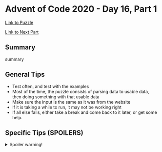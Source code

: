 # Advent of Code 2020 - Day 16, Part 1

[Link to Puzzle](https://adventofcode.com/2020/day/16)

[Link to Next Part](https://github.com/CodingAP/unofficial-aoc-syllabus/blob/main/years/2020/day16/part2.md)

## Summary
summary

## General Tips
- Test often, and test with the examples
- Most of the time, the puzzle consists of parsing data to usable data, then doing something with that usable data
- Make sure the input is the same as it was from the website
- If it is taking a while to run, it may not be working right
- If all else fails, either take a break and come back to it later, or get some help.

## Specific Tips (SPOILERS)
<details> <summary>Spoiler warning!</summary>

specific tips

</details>
